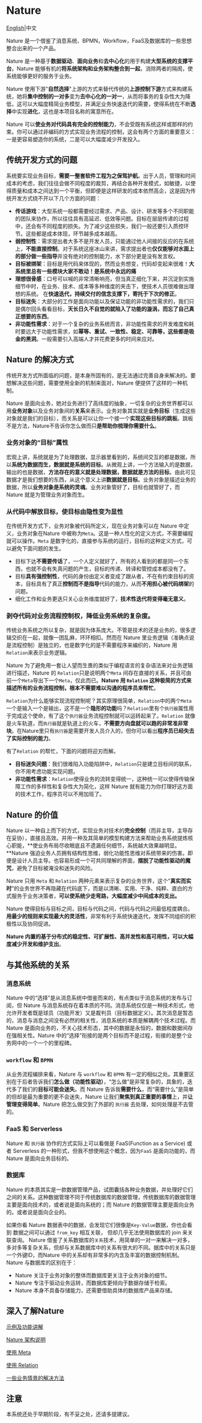 # Nature

[English](README_EN.md)|中文

Nature 是一个借鉴了消息系统、BPMN，Workflow，FaaS及数据库的一些思想整合出来的一个产品。

Nature 是一种基于**数据驱动**、**面向业务**和**去中心化**的用于构建**大型系统的支撑平台**。Nature 能够有机的**将系统架构和业务架构整合到一起**，消除两者的隔阂，使系统能够更好的服务于业务。

Nature 使用下游"**自然选择**"上游的方式来替代传统的**上游控制下游**方式来构建系统，她将**集中控制的一对多**变为**去中心化的一对一**，从而将事务的复杂性大为降低，这可以大幅度精简业务模型，并满足业务快速迭代的需要，使得系统在不断**选择**中实现**进化**，这也是本项目名称的寓意所在。

Nature 可以**使业务对代码具有完全的控制能力**，不会受既有系统这样或那样的约束。你可以通过非编码的方式实现业务流程的控制，这会有两个方面的重要意义：一是更容易塑造你的系统，二是可以大幅度减少开发投入。

## 传统开发方式的问题

系统要实现业务目标，**需要一整套软件工程为之保驾护航**。出于人员，管理和时间成本的考虑，我们往往会做不同程度的裁剪，再结合各种开发模式，如敏捷，以使得质量和成本之间达到一个平衡，但即便是这样研发的成本依然高企，这是因为传统开发方式绕不开以下几个方面的问题：

- **传话游戏**：大型系统一般都需要经过需求、产品、设计、研发等多个不同职能的团队来协作，所以往往具有高延迟、低效等问题。目标在层层传递的过程中，还会有不同程度的损失。为了减少这些损失，我们一般还要引入质控环节。这些都是成本体现，环节越多成本越高。
- **弱控制性**：需求提出者大多不是开发人员，只能通过他人间接的反应的在系统上，**不能直接控制**。对于系统这座冰山来讲，需求提出者也**仅仅能够对水面上的部分做一些指导**并没有绝对的控制能力，水下部分更是没有发言权。
- **目标被绑架**：目标是用代码来体现的，然而业务想变，代码却变起来很难！**大系统里总有一些模块大家不敢动！是系统中永远的痛**
- **理想很骨感**：口号可以喊的非常清晰响亮，但当真正细化下来，并沉淀到实施细节中时，在业务、技术、成本等多种维度的夹击下，使技术人员很难做出理想的系统。 在**快速迭代，持续交付的信念支撑下，寄托于下次的修正**。
- **目标迷失**：大部分的工作是面向功能以及保证功能的非功能性需求的，我们只是偶尔回头看看目标，**天长日久不自觉的就陷入了功能的漩涡，而忘了自己真正想要的东西**。
- **非功能性需求**：对于一个复杂的业务系统而言，非功能性需求的开发难度和耗时要远大于功能性需求，如**幂等、重试、一致性、稳定、可靠等，这些都是吸金的黑洞**。一般需要引入高端人才并花费更多的时间来应对。

## Nature 的解决方式

传统开发方式所面临的问题，是本身所固有的，是无法通过完善自身来解决的。要想解决这些问题，需要使用全新的机制来面对，Nature 便提供了这样的一种机制。

Nature 是面向业务，她对业务进行了高纬度的抽象，一切复杂的业务世界都可以用**业务对象**以及业务对象间的**关系**来表示。业务对象其实就是**业务目标**（生成这些对象就是我们的目标），而关系是可以让你一个接一个**实现这些目标的跳板**。跳板不是方法，Nature不告诉你怎么做而只**是帮助你梳理你需要什么**。

### 业务对象的“目标”属性

宏观上讲，系统就是为了处理数据，显示器里看到的，系统间交互的都是数据，所以**系统为数据而生，数据就是系统的目标**。从微观上讲，一个方法输入的是数据，输出的也是数据，**方法存在的意义就是处理数据，数据就是方法的目标**。由此可见数据才是我们想要的东西，从这个意义上讲**数据就是目标**。业务对象是描述业务的数据，所以**业务对象是系统的灵魂**。业务对象管好了，目标也就管好了，而 Nature 就是为管理业务对象而生。

### 从代码中解放目标，使目标由隐性变为显性

在传统开发方式下，业务对象被代码所定义，现在业务对象可以在 Nature 中定义，业务对象在Nature 中被称为`Meta`。这是一种人性化的定义方式，不需要编程就可以操作。`Meta` 是数字化的，直接参与系统的运行，目标的这种定义方式，可以避免下面问题的发生。

- 目标下达**不需要传话**了，一个人定义就好了，所有的人看到的都是同一个东西，也就不会有失真问题的产生，目标的传递、转译和管控成本都没有了。
- 目标**具有强控制性**，代码的身份由定义者变成了跟从者，不在有约束目标的资本，目标具有了真正**控制而不是指导**代码的能力，从而**不用担心被代码绑架**的问题。
- 细化工作和业务更迭只关心业务维度就好了，**技术性迭代将变得毫无意义**。

### 剥夺代码对业务流程控制权，降低业务系统的复杂度。

传统业务系统之所以复杂，就是因为体系庞大。不管是技术的还是业务的，很多逻辑交织在一起，就像一团乱麻，环环相扣。然而在 Nature 里业务逻辑（准确点说是流程控制）是独立的，也是数字化的是不需要程序来编织的，Nature 用`Relation`来表示业务逻辑。

Nature 为了避免用一套让人望而生畏的类似于编程语言的复杂语法来对业务逻辑进行描述，Nature 的 `Relation`只是说明两个`Meta` 间存在直接的关系，并且可由前一个`Meta`导出下一个`Meta`，仅此而已。**Nature 用 `Relation` 这种极简的方式来描述所有的业务流程控制，根本不需要难以沟通的程序员来帮忙**。

`Relation`为什么能够实现流程控制呢？其实原理很简单，`Relation`中的两个`Meta`一个是输入一个是输出，这不是一个**隐形的功能**吗？`Relation`里有个`执行器`属性用于完成这个使命，有了这个`执行器`业务流程控制就可以运转起来了。`Relation`  就像是火车轨道，而`执行器`就是轨道上的火车，**不需要方向盘就可以跑的非常准非常块**。在Nature里只有`执行器`是需要开发人员介入的，但你可以看出**程序员已经失去了实际控制的能力**。

有了`Relation` 的帮忙，下面的问题将迎刃而解。

- **目标迷失问题**：我们很难陷入功能陷阱中，`Relation`只是建立目标间的联系，你不用考虑功能实现问题。
- **非功能性需求**：`Relation`使得业务的流转变得统一，这种统一可以使得传输保障工作的多样性和复杂性大为简化，这样 Nature 就有能力为你打理好这方面的技术工作，程序员可以不用加班了。

## Nature 的价值

Nature 以一种自上而下的方式，实现业务对技术的**完全控制**（而非主导，主导存在妥协），直接且高效。并用一种及其简单的模型构建方法来帮助业务系统提炼核心职能，**使业务布局尽收眼底且不遗漏任何细节，系统越大效果越明显。**Nature 强迫业务人员拥有结构性思维，弱化功能性思维对系统带来的伤害。即便是设计人员主导。也容易形成一个可共同理解的界面，**摆脱了功能性驱动的魔咒**，避免了目标被淹没和迷失的风险。

Nature 只用 `Meta` 和 `Relation` 两种元素来表示复杂的业务世界，这个“**真实而实时**”的业务世界不再隐藏在代码底下，而是以清晰、实用、干净、纯粹、直白的方式服务于业务决策者，**可以使系统少走弯路，大幅度减少中间成本的支出。**

Nature 使得目标与目标之间，目标与代码之间，代码与代码之间最低程度耦合。**用最少的规则来实现最大的灵活性**，非常有利于系统快速迭代，发挥不同组织的积极性以及协同促进。

**Nature 内置的基于分布式的稳定性、可扩展性、高并发性和高可用性，可以大幅度减少开发和维护支出**。

## 与其他系统的关系

### 消息系统

Nature 中的“选择”是从消息系统中借鉴而来的，有点类似于消息系统的发布与订阅，但 Nature 与消息系统存在着本质的不同。消息系统仅仅是一种技术形式，他允许开发者既是球员（功能开发）又是裁判员（目标数据定义）。其次消息是暂态的，消息与消息之间没有必然的相关性，消息系统的本质是解耦两个技术过程。而 Nature 是面向业务的，不关心技术形态，其中的数据是永恒的，数据和数据间存在强相关性。Nature 中的“选择”衔接的是两个目标而不是过程，衔接的是整个业务网中的一个一个的里程碑。

### `workflow` 和 `BPMN` 

从业务流程编排来看，Nature 与 `workflow` 和 `BPMN` 有一定的相似之处。其重要区别在于后者告诉我们**怎么做（功能性驱动）**，“怎么做”是非常复杂的，具象的，迭代多了我们的**目标可能会迷失**。而 Nature 告诉我**需要什么**，而“需要什么”是简单的但却是最为重要的更不会迷失，Nature 让我们**聚焦到真正重要的事情**上，并**让管理变得简单**。Nature 把怎么做交到了外部的 `执行器` 去处理，如何处理是不去管的。

### FaaS 和 Serverless

Nature 和 `执行器` 协作的方式实际上可以看做是 FaaS(Function as a Service) 或者 Serverless 的一种形式，但我不想使用这个概念，因为`FaaS` 是面向功能的，而Nature 是面向业务目标的。

### 数据库

Nature 的本质其实是一款数据管理产品，试图囊括各种业务数据，并处理好它们之间的关系。这种数据管理不同于传统数据库的数据管理，传统数据库的数据管理主要是面向技术的，或者说是面向系统的；而 Nature 的数据管理主要是面向业务的。或者说是面向企业的。

如果你看 Nature 数据表中的数据，会发现它们很像是`Key-Value`数据，你也会看到 数据之间可以通过 `from_key` 相互关联， 但却几乎无法使用数据库的 join 来关联查询。 Nature 借鉴了关系数据库的`关系`技术，用简单的一对一来解决一对多，多对多等复杂关系，但却与关系数据库中的关系有很大的不同。据库中的关系只是一个外键ID，而Nature 中的关系却有非常多的内含及丰富的数据控制机制。Nature 与数据库的区别在于：

- Nature 关注于业务对象的整体而数据库更关注于业务对象的细节。
- Nature 专注于驱动业务运转，而数据库更倾向于数据存储于检索。
- Nature 本身不具备存储能力，还需要借助具体的数据库产品来存储。

## 深入了解Nature

[示例及功能讲解](https://github.com/llxxbb/Nature-Demo)

[Nature 架构说明](doc/ZH/help/architecture.md)

[使用 Meta](doc/ZH/help/meta.md)

[使用 Relation](doc/ZH/help/relation.md)

[一些业务情景的解决方法](doc/ZH/help/use-case.md)

## 注意

本系统还处于早期阶段，有不妥之处，还请多提建议。

